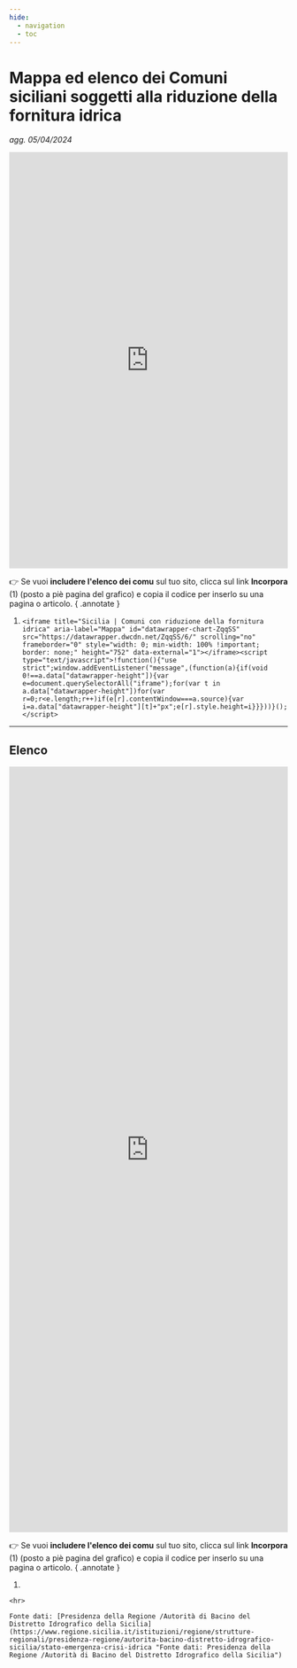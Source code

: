 ```yaml
---
hide:
  - navigation
  - toc
---
```


# Mappa ed elenco dei Comuni siciliani soggetti alla riduzione della fornitura idrica
*agg. 05/04/2024*

<iframe title="Sicilia | Comuni con riduzione della fornitura idrica" aria-label="Mappa" id="datawrapper-chart-ZqqSS" src="https://datawrapper.dwcdn.net/ZqqSS/6/" scrolling="no" frameborder="0" style="width: 0; min-width: 100% !important; border: none;" height="752" data-external="1"></iframe><script type="text/javascript">!function(){"use strict";window.addEventListener("message",(function(a){if(void 0!==a.data["datawrapper-height"]){var e=document.querySelectorAll("iframe");for(var t in a.data["datawrapper-height"])for(var r=0;r<e.length;r++)if(e[r].contentWindow===a.source){var i=a.data["datawrapper-height"][t]+"px";e[r].style.height=i}}}))}();</script>

 👉 Se vuoi **includere l'elenco dei comu** sul tuo sito, clicca sul link **Incorpora** (1) (posto a piè pagina del grafico) e copia il codice per inserlo su una  pagina o articolo.
 { .annotate }
 
 1. ```<iframe title="Sicilia | Comuni con riduzione della fornitura idrica" aria-label="Mappa" id="datawrapper-chart-ZqqSS" src="https://datawrapper.dwcdn.net/ZqqSS/6/" scrolling="no" frameborder="0" style="width: 0; min-width: 100% !important; border: none;" height="752" data-external="1"></iframe><script type="text/javascript">!function(){"use strict";window.addEventListener("message",(function(a){if(void 0!==a.data["datawrapper-height"]){var e=document.querySelectorAll("iframe");for(var t in a.data["datawrapper-height"])for(var r=0;r<e.length;r++)if(e[r].contentWindow===a.source){var i=a.data["datawrapper-height"][t]+"px";e[r].style.height=i}}}))}();</script>```

<hr>

## Elenco
<iframe title="Sicilia | Comuni con riduzione della fornitura idrica" aria-label="Tabella" id="datawrapper-chart-Q3P9J" src="https://datawrapper.dwcdn.net/Q3P9J/5/" scrolling="no" frameborder="0" style="width: 0; min-width: 100% !important; border: none;" height="1383" data-external="1"></iframe><script type="text/javascript">!function(){"use strict";window.addEventListener("message",(function(a){if(void 0!==a.data["datawrapper-height"]){var e=document.querySelectorAll("iframe");for(var t in a.data["datawrapper-height"])for(var r=0;r<e.length;r++)if(e[r].contentWindow===a.source){var i=a.data["datawrapper-height"][t]+"px";e[r].style.height=i}}}))}();</script>

 👉 Se vuoi **includere l'elenco dei comu** sul tuo sito, clicca sul link **Incorpora** (1) (posto a piè pagina del grafico) e copia il codice per inserlo su una  pagina o articolo.
 { .annotate }

1.  ```<iframe title="Sicilia | Comuni con riduzione della fornitura idrica" aria-label="Tabella" id="datawrapper-chart-Q3P9J" src="https://datawrapper.dwcdn.net/Q3P9J/6/" scrolling="no" frameborder="0" style="width: 0; min-width: 100% !important; border: none;" height="1383" data-external="1"></iframe><script type="text/javascript">!function(){"use strict";window.addEventListener("message",(function(a){if(void 0!==a.data["datawrapper-height"]){var e=document.querySelectorAll("iframe");for(var t in a.data["datawrapper-height"])for(var r=0;r<e.length;r++)if(e[r].contentWindow===a.source){var i=a.data["datawrapper-height"][t]+"px";e[r].style.height=i}}}))}();</script>
```
<hr>

Fonte dati: [Presidenza della Regione /Autorità di Bacino del Distretto Idrografico della Sicilia](https://www.regione.sicilia.it/istituzioni/regione/strutture-regionali/presidenza-regione/autorita-bacino-distretto-idrografico-sicilia/stato-emergenza-crisi-idrica "Fonte dati: Presidenza della Regione /Autorità di Bacino del Distretto Idrografico della Sicilia")